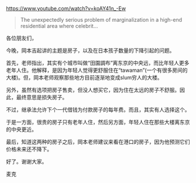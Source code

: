 https://www.youtube.com/watch?v=koAY41n_-Ew

> The unexpectedly serious problem of marginalization in a high-end residential area where celebrit...

各位朋友们，

今晚，岡本吉起讲的主题是房子，以及在日本孩子数量的下降引起的问题。

首先，老师指出，其实有个城市叫做“田園調布”离东京的中央远，而比年轻人更多老年人住。他解释，是因为年轻人觉得更舒服住在“tawaman”(一个有很多房间的大楼)。但，岡本老师观察那些地方目前逐渐地变成slum穷人的大楼。

另外，虽然有选项把房子售卖，但没人想买它，因为住在太远的房子不舒服。因此，最终意思是损失房子。

不过，继承法允许下个一代借钱为付款房子的每年费。而且，其实有人选择这个。

于是一方面，很贵的房子只有老年人住，然后另方面，年轻人住在那些大楼离东京的中央更近。

最后，知道这两种的房子之后，岡本老师建议来看在港口的房子，因为他预测它们价格未来还不降下。

好了。谢谢大家。

麦克
